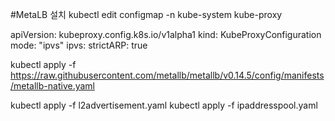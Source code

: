 #MetaLB 설치
kubectl edit configmap -n kube-system kube-proxy

apiVersion: kubeproxy.config.k8s.io/v1alpha1
kind: KubeProxyConfiguration
mode: "ipvs"
ipvs:
  strictARP: true

kubectl apply -f https://raw.githubusercontent.com/metallb/metallb/v0.14.5/config/manifests/metallb-native.yaml

kubectl apply -f l2advertisement.yaml 
kubectl apply -f ipaddresspool.yaml 
